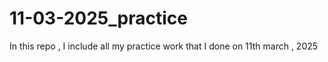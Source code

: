 # 11-03-2025_practice
In this repo , I include all my practice work that I done on 11th march , 2025 
